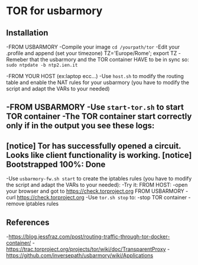 TOR for usbarmory
====================

## Installation

-FROM USBARMORY
-Compile your image
 `cd /yourpath/tor`
-Edit your .profile and append (set your timezone)
 TZ='Europe/Rome'; export TZ
-Remeber that the usbarmory and the TOR container HAVE to be in sync so:
 `sudo ntpdate -b ntp2.ien.it`

-FROM YOUR HOST (ex:laptop ecc...)
-Use `host.sh` to modify the routing table and enable the NAT rules for your usbarmory (you have to modify the script and adapt the VARs to your needed)

-FROM USBARMORY
-Use `start-tor.sh` to start TOR container
-The TOR container start correctly only if in the output you see these logs:
 ---
 [notice] Tor has successfully opened a circuit. Looks like client functionality is working.
 [notice] Bootstrapped 100%: Done
 ---
-Use `usbarmory-fw.sh start` to create the iptables rules (you have to modify the script and adapt the VARs to your needed):
-Try it:
	FROM HOST:
	-open your browser and got to https://check.torproject.org
	FROM USBARMORY
	-curl https://check.torproject.org
-Use `tor.sh stop` to:
	-stop TOR container
	-remove iptables rules

## References
-https://blog.jessfraz.com/post/routing-traffic-through-tor-docker-container/
-https://trac.torproject.org/projects/tor/wiki/doc/TransparentProxy
-https://github.com/inversepath/usbarmory/wiki/Applications
